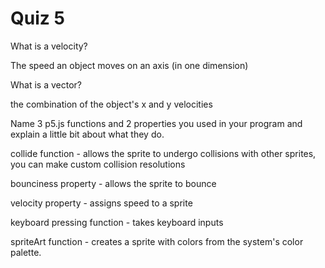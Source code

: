 # Quiz 5

What is a velocity?

The speed an object moves on an axis (in one dimension)

What is a vector?

the combination of the object's x and y velocities

Name 3 p5.js functions and 2 properties you used in your program and explain a little bit about what they do.

collide function - allows the sprite to undergo collisions with other sprites, you can make custom collision resolutions

bounciness property - allows the sprite to bounce

velocity property - assigns speed to a sprite

keyboard pressing function - takes keyboard inputs

spriteArt function - creates a sprite with colors from the system's color palette.
